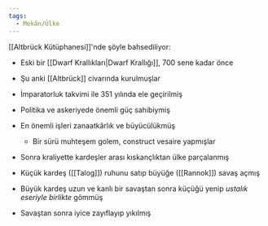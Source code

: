 ```yaml
---
tags:
  - Mekân/Ülke
---  
```

  
[[Altbrück Kütüphanesi]]'nde şöyle bahsediliyor:  
  
- Eski bir [[Dwarf Krallıkları|Dwarf Krallığı]], 700 sene kadar önce  
- Şu anki [[Altbrück]] civarında kurulmuşlar  
- İmparatorluk takvimi ile 351 yılında ele geçirilmiş  
- Politika ve askeriyede önemli güç sahibiymiş  
- En önemli işleri zanaatkârlık ve büyücülükmüş  
	- Bir sürü muhteşem golem, construct vesaire yapmışlar  
  
- Sonra kraliyette kardeşler arası kıskançlıktan ülke parçalanmış  
- Küçük kardeş ([[Talog]]) ruhunu satıp büyüğe ([[Rannok]]) savaş açmış  
- Büyük kardeş uzun ve kanlı bir savaştan sonra küçüğü yenip *ustalık eseriyle birlikte* gömmüş  
- Savaştan sonra iyice zayıflayıp yıkılmış